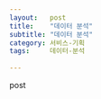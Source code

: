 ```yaml
---
layout:   post
title:    "데이터 분석"
subtitle: "데이터 분석"
category: 서비스-기획
tags:     데이터-분석
 
---
```


post